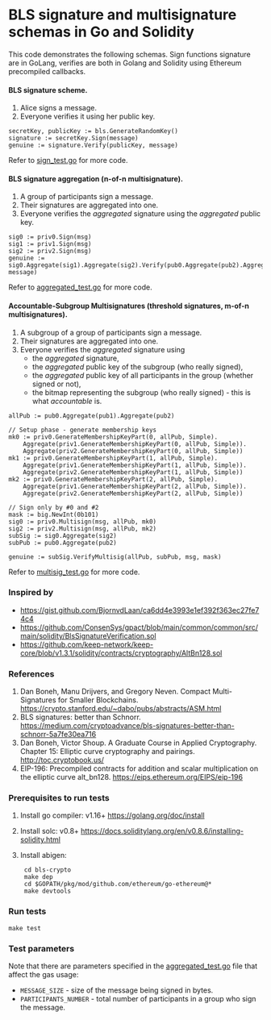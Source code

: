 # BLS signature and multisignature schemas in Go and Solidity

This code demonstrates the following schemas. Sign functions signature are in GoLang,
verifies are both in Golang and Solidity using Ethereum precompiled callbacks.

#### BLS signature scheme.
1. Alice signs a message.
2. Everyone verifies it using her public key.

```golang
secretKey, publicKey := bls.GenerateRandomKey()
signature := secretKey.Sign(message)
genuine := signature.Verify(publicKey, message)
```

Refer to [sign_test.go](test/sign_test.go) for more code.


#### BLS signature aggregation (n-of-n multisignature).
1. A group of participants sign a message.
2. Their signatures are aggregated into one.
3. Everyone verifies the *aggregated* signature using the *aggregated* public key.

```golang
sig0 := priv0.Sign(msg)
sig1 := priv1.Sign(msg)
sig2 := priv2.Sign(msg)
genuine := sig0.Aggregate(sig1).Aggregate(sig2).Verify(pub0.Aggregate(pub2).Aggregate(pub1), message)
```

Refer to [aggregated_test.go](test/aggregated_test.go) for more code.


#### Accountable-Subgroup Multisignatures (threshold signatures, m-of-n multisignatures).
1. A subgroup of a group of participants sign a message.
2. Their signatures are aggregated into one.
3. Everyone verifies the *aggregated* signature using
   * the *aggregated* signature,
   * the *aggregated* public key of the subgroup (who really signed),
   * the *aggregated* public key of all participants in the group (whether signed or not),
   * the bitmap representing the subgroup (who really signed) - this is what *accountable* is.

```golang
allPub := pub0.Aggregate(pub1).Aggregate(pub2)

// Setup phase - generate membership keys
mk0 := priv0.GenerateMembershipKeyPart(0, allPub, Simple).
    Aggregate(priv1.GenerateMembershipKeyPart(0, allPub, Simple)).
    Aggregate(priv2.GenerateMembershipKeyPart(0, allPub, Simple))
mk1 := priv0.GenerateMembershipKeyPart(1, allPub, Simple).
    Aggregate(priv1.GenerateMembershipKeyPart(1, allPub, Simple)).
    Aggregate(priv2.GenerateMembershipKeyPart(1, allPub, Simple))
mk2 := priv0.GenerateMembershipKeyPart(2, allPub, Simple).
    Aggregate(priv1.GenerateMembershipKeyPart(2, allPub, Simple)).
    Aggregate(priv2.GenerateMembershipKeyPart(2, allPub, Simple))

// Sign only by #0 and #2
mask := big.NewInt(0b101)
sig0 := priv0.Multisign(msg, allPub, mk0)
sig2 := priv2.Multisign(msg, allPub, mk2)
subSig := sig0.Aggregate(sig2)
subPub := pub0.Aggregate(pub2)

genuine := subSig.VerifyMultisig(allPub, subPub, msg, mask)
```

Refer to [multisig_test.go](test/multisig_test.go) for more code.


### Inspired by

* https://gist.github.com/BjornvdLaan/ca6dd4e3993e1ef392f363ec27fe74c4
* https://github.com/ConsenSys/gpact/blob/main/common/common/src/main/solidity/BlsSignatureVerification.sol
* https://github.com/keep-network/keep-core/blob/v1.3.1/solidity/contracts/cryptography/AltBn128.sol


### References

1. Dan Boneh, Manu Drijvers, and Gregory Neven.
   Compact Multi-Signatures for Smaller Blockchains.
   https://crypto.stanford.edu/~dabo/pubs/abstracts/ASM.html
2. BLS signatures: better than Schnorr.
   https://medium.com/cryptoadvance/bls-signatures-better-than-schnorr-5a7fe30ea716
3. Dan Boneh, Victor Shoup.
   A Graduate Course in Applied Cryptography.
   Chapter 15: Elliptic curve cryptography and pairings.
   http://toc.cryptobook.us/
4. EIP-196: Precompiled contracts for addition and scalar multiplication on
   the elliptic curve alt_bn128.
   https://eips.ethereum.org/EIPS/eip-196


### Prerequisites to run tests

1. Install go compiler: v1.16+ https://golang.org/doc/install

2. Install solc: v0.8+ https://docs.soliditylang.org/en/v0.8.6/installing-solidity.html

3. Install abigen:

        cd bls-crypto
        make dep
        cd $GOPATH/pkg/mod/github.com/ethereum/go-ethereum@*
        make devtools


### Run tests

    make test


### Test parameters

Note that there are parameters specified in the
[aggregated_test.go](test/aggregated_test.go) file that affect the gas usage:

* `MESSAGE_SIZE` - size of the message being signed in bytes.
* `PARTICIPANTS_NUMBER` - total number of participants in a group who sign the message.
